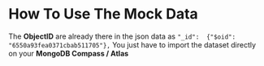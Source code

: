 # How To Use The Mock Data

The **ObjectID** are already there in the json data as 
`"_id":  {"$oid":  "6550a93fea0371cbab511705"},`
You just have to import the dataset directly on your **MongoDB Compass / Atlas**




